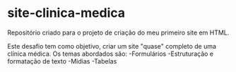 # site-clinica-medica
Repositório criado para o projeto de criação do meu primeiro site em HTML.

Este desafio tem como objetivo, criar um site "quase" completo de uma clínica médica. Os temas abordados são:
-Formulários
-Estruturação e formatação de texto
-Mídias
-Tabelas
